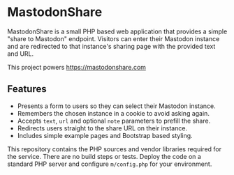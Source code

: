 # MastodonShare

MastodonShare is a small PHP based web application that provides a simple "share to Mastodon" endpoint.  Visitors can enter their Mastodon instance and are redirected to that instance's sharing page with the provided text and URL.

This project powers https://mastodonshare.com

## Features 

* Presents a form to users so they can select their Mastodon instance.
* Remembers the chosen instance in a cookie to avoid asking again.
* Accepts `text`, `url` and optional `note` parameters to prefill the share.
* Redirects users straight to the share URL on their instance.
* Includes simple example pages and Bootstrap based styling.

This repository contains the PHP sources and vendor libraries required for the service.  There are no build steps or tests.  Deploy the code on a standard PHP server and configure `m/config.php` for your environment.
